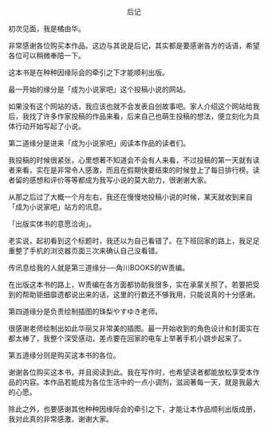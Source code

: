 <p align="center">后记</p>

初次见面，我是橘由华。

非常感谢各位购买本作品。这边与其说是后记，其实都是要感谢各方的话语，希望各位可以稍微奉陪一下。

这本书是在种种因缘际会的牵引之下才能顺利出版。

最一开始的缘分是「成为小说家吧」这个投稿小说的网站。

如果没有这个网站的话，我应该也就不会发表自创故事吧。家人介绍这个网站给我后，我找了许多作家投稿的作品来看，后来自己也萌生投稿的想法，便立刻化为具体行动开始写起了小说。

第二道缘分是进来「成为小说家吧」阅读本作品的读者们。

我投稿的时候很紧张，心里想著不知道会不会有人来看，不过投稿的第一天就有读者来看，实在是非常令人感激，而且在假期快要结束的时候登上了每日排行榜。读者留的感想和评价等等都成为我写小说的莫大助力，很谢谢大家。

从那之后过了大概一个月左右，我还在慢慢地投稿小说的时候，某天就收到来自「成为小说家吧」站方的讯息。

「出版实体书的意愿洽询」。

老实说，起初看到这个标题时，我还以为自己看错了。在下班回家的路上，我足足重整了手机的浏览器页面三次来确认自己没看错。

传讯息给我的人就是第三道缘分──角川BOOKS的W责编。

在出版这本书的路上，W责编在各方面都协助我很多，实在承蒙关照了。若要把受到的帮助钜细靡遗都说出来的话，这里的行数还不够我用，只能说真的十分感谢。

第四道缘分是负责绘制插图的珠梨やすゆき老师。

很感谢老师绘制出如此华丽又非常美的插图。最一开始收到的角色设计和封面实在都太棒了，我整个深受感动，差点要在回家的电车上举著手机小跳步起来了。

第五道缘分则是购买这本书的各位。

谢谢各位购买这本书，并且阅读到此。我在写作时，也希望读者都能放松享受本作品的内容。本作品若能成为各位生活中的一点小调剂，滋润著每一天，就是我最大的心愿。

除此之外，也要感谢其他种种因缘际会的牵引之下，才能让本作品顺利出版成册，我对此真的非常感激，谢谢大家。

